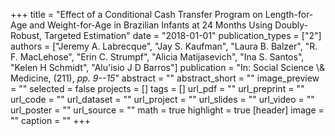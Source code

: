 +++
title = "Effect of a Conditional Cash Transfer Program on Length-for-Age and Weight-for-Age in Brazilian Infants at 24 Months Using Doubly-Robust, Targeted Estimation"
date = "2018-01-01"
publication_types = ["2"]
authors = ["Jeremy A. Labrecque", "Jay S. Kaufman", "Laura B. Balzer", "R. F. MacLehose", "Erin C. Strumpf", "Alicia Matijasevich", "Ina S. Santos", "Kelen H Schmidt", "Alu\'isio J D Barros"]
publication = "In: Social Science \\& Medicine, (211), _pp. 9--15_"
abstract = ""
abstract_short = ""
image_preview = ""
selected = false
projects = []
tags = []
url_pdf = ""
url_preprint = ""
url_code = ""
url_dataset = ""
url_project = ""
url_slides = ""
url_video = ""
url_poster = ""
url_source = ""
math = true
highlight = true
[header]
image = ""
caption = ""
+++

